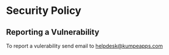 # Security Policy

## Reporting a Vulnerability

To report a vulerability send email to helpdesk@kumpeapps.com
